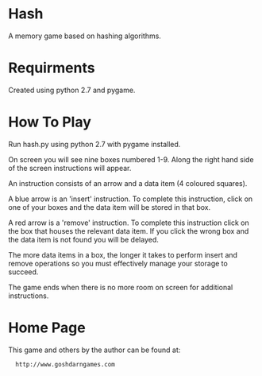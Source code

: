 Hash
====

A memory game based on hashing algorithms.

Requirments
===========

Created using python 2.7 and pygame.

How To Play
===========

Run hash.py using python 2.7 with pygame installed.

On screen you will see nine boxes numbered 1-9.  Along the right hand side
of the screen instructions will appear.  

An instruction consists of an arrow and a data item (4 coloured squares).

A blue arrow is an 'insert' instruction.  To complete this instruction,
click on one of your boxes and the data item will be stored in that box.

A red arrow is a 'remove' instruction.  To complete this instruction click
on the box that houses the relevant data item.  If you click the wrong box
and the data item is not found you will be delayed.

The more data items in a box, the longer it takes to perform insert and
remove operations so you must effectively manage your storage to succeed.

The game ends when there is no more room on screen for additional 
instructions.

Home Page
=========

This game and others by the author can be found at:

      http://www.goshdarngames.com
